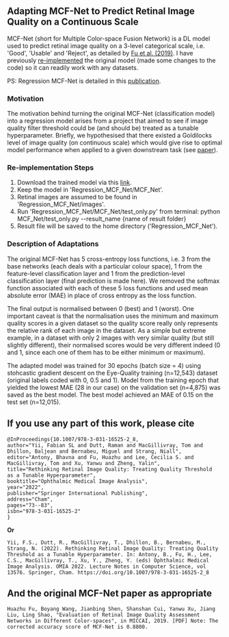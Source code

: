 ## Adapting MCF-Net to Predict Retinal Image Quality on a Continuous Scale
MCF-Net (short for Multiple Color-space Fusion Network) is a DL model used to predict retinal image quality on a 3-level categorical scale, i.e. 'Good', 'Usable' and 'Reject', as detailed by [Fu et al. (2019)](https://github.com/HzFu/EyeQ). I have previously [re-implemented](https://github.com/fyii200/MCF_Net) the original model (made some changes to the code) so it can readily work with any datasets. 

PS: Regression MCF-Net is detailed in this [publication](https://link.springer.com/chapter/10.1007/978-3-031-16525-2_8).

### Motivation
The motivation behind turning the original MCF-Net (classification model) into a regression model arises from a project that aimed to see if image quality filter threshold could be (and should be) treated as a tunable hyperparameter. Briefly, we hypothesised that there existed a Goldilocks level of image quality (on continuous scale) which would give rise to optimal model performance when applied to a given downstream task (see [paper](https://link.springer.com/chapter/10.1007/978-3-031-16525-2_8)).  

### Re-implementation Steps
1. Download the trained model via this [link](https://uoe-my.sharepoint.com/:u:/g/personal/s2221899_ed_ac_uk/ESXnLxi8qzpJj4isMrTuzDMByQeB6FN4o6VFqqIZ-yHAJw?e=pkGwWN).
2. Keep the model in 'Regression_MCF_Net/MCF_Net'.
3. Retinal images are assumed to be found in 'Regression_MCF_Net/images'.
4. Run 'Regression_MCF_Net/MCF_Net/test_only.py' from terminal: python MCF_Net/test_only.py --result_name {name of result folder}
5. Result file will be saved to the home directory ('Regression_MCF_Net').

### Description of Adaptations
The original MCF-Net has 5 cross-entropy loss functions, i.e. 3 from the base networks (each deals with a particular colour space), 1 from the feature-level classification layer and 1 from the prediction-level classification layer (final prediction is made here). We removed the softmax function associated with each of these 5 loss functions and used mean absolute error (MAE) in place of cross entropy as the loss function. 

The final output is normalised between 0 (best) and 1 (worst). One important caveat is that the normalisation uses the minimum and maximum quality scores in a given dataset so the quality score really only represents the relative rank of each image in the dataset. As a simple but extreme example, in a dataset with only 2 images with very similar quality (but still slightly different), their normalised scores would be very different indeed (0 and 1, since each one of them has to be either minimum or maximum).

The adapted model was trained for 30 epochs (batch size = 4) using stohcastic gradient descent on the Eye-Quality training (n=12,543) dataset (original labels coded with 0, 0.5 and 1). Model from the training epoch that yielded the lowest MAE (28 in our case) on the validation set (n=4,875) was saved as the best model. The best model achieved an MAE of 0.15 on the test set (n=12,015).

## If you use any part of this work, please cite
```
@InProceedings{10.1007/978-3-031-16525-2_8,
author="Yii, Fabian SL and Dutt, Raman and MacGillivray, Tom and Dhillon, Baljean and Bernabeu, Miguel and Strang, Niall",
editor="Antony, Bhavna and Fu, Huazhu and Lee, Cecilia S. and MacGillivray, Tom and Xu, Yanwu and Zheng, Yalin",
title="Rethinking Retinal Image Quality: Treating Quality Threshold as a Tunable Hyperparameter",
booktitle="Ophthalmic Medical Image Analysis",
year="2022",
publisher="Springer International Publishing",
address="Cham",
pages="73--83",
isbn="978-3-031-16525-2"
}
```

**Or** 

```
Yii, F.S., Dutt, R., MacGillivray, T., Dhillon, B., Bernabeu, M., Strang, N. (2022). Rethinking Retinal Image Quality: Treating Quality Threshold as a Tunable Hyperparameter. In: Antony, B., Fu, H., Lee, C.S., MacGillivray, T., Xu, Y., Zheng, Y. (eds) Ophthalmic Medical Image Analysis. OMIA 2022. Lecture Notes in Computer Science, vol 13576. Springer, Cham. https://doi.org/10.1007/978-3-031-16525-2_8
```

## And the original MCF-Net paper as appropriate
```
Huazhu Fu, Boyang Wang, Jianbing Shen, Shanshan Cui, Yanwu Xu, Jiang Liu, Ling Shao, "Evaluation of Retinal Image Quality Assessment Networks in Different Color-spaces", in MICCAI, 2019. [PDF] Note: The corrected accuracy score of MCF-Net is 0.8800.
```

